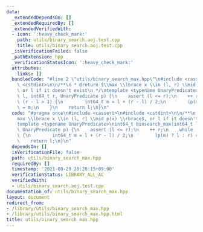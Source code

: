 ```yaml
---
data:
  _extendedDependsOn: []
  _extendedRequiredBy: []
  _extendedVerifiedWith:
  - icon: ':heavy_check_mark:'
    path: utils/binary_search.aoj.test.cpp
    title: utils/binary_search.aoj.test.cpp
  _isVerificationFailed: false
  _pathExtension: hpp
  _verificationStatusIcon: ':heavy_check_mark:'
  attributes:
    links: []
  bundledCode: "#line 2 \"utils/binary_search_max.hpp\"\n#include <cassert>\n#include\
    \ <cstdint>\n\n/**\n * @return $\\max \\lbrace x \\in (l, r] \\mid p(x) \\rbrace$,\
    \ or l if it doesn't exist\n */\ntemplate <typename UnaryPredicate>\nint64_t binsearch_max(int64_t\
    \ l, int64_t r, UnaryPredicate p) {\n    assert (l <= r);\n    ++ r;\n    while\
    \ (r - l > 1) {\n        int64_t m = l + (r - l) / 2;\n        (p(m) ? l : r)\
    \ = m;\n    }\n    return l;\n}\n"
  code: "#pragma once\n#include <cassert>\n#include <cstdint>\n\n/**\n * @return $\\\
    max \\lbrace x \\in (l, r] \\mid p(x) \\rbrace$, or l if it doesn't exist\n */\n\
    template <typename UnaryPredicate>\nint64_t binsearch_max(int64_t l, int64_t r,\
    \ UnaryPredicate p) {\n    assert (l <= r);\n    ++ r;\n    while (r - l > 1)\
    \ {\n        int64_t m = l + (r - l) / 2;\n        (p(m) ? l : r) = m;\n    }\n\
    \    return l;\n}\n"
  dependsOn: []
  isVerificationFile: false
  path: utils/binary_search_max.hpp
  requiredBy: []
  timestamp: '2021-08-29 20:28:15+09:00'
  verificationStatus: LIBRARY_ALL_AC
  verifiedWith:
  - utils/binary_search.aoj.test.cpp
documentation_of: utils/binary_search_max.hpp
layout: document
redirect_from:
- /library/utils/binary_search_max.hpp
- /library/utils/binary_search_max.hpp.html
title: utils/binary_search_max.hpp
---
```

